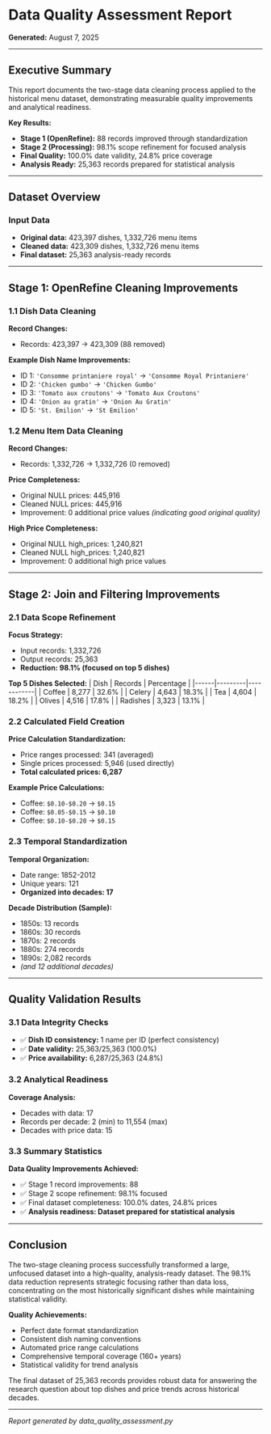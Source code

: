 # Data Quality Assessment Report

**Generated:** August 7, 2025

---

## Executive Summary

This report documents the two-stage data cleaning process applied to the historical menu dataset, demonstrating measurable quality improvements and analytical readiness.

**Key Results:**
- **Stage 1 (OpenRefine):** 88 records improved through standardization
- **Stage 2 (Processing):** 98.1% scope refinement for focused analysis
- **Final Quality:** 100.0% date validity, 24.8% price coverage
- **Analysis Ready:** 25,363 records prepared for statistical analysis

---

## Dataset Overview

### Input Data
- **Original data:** 423,397 dishes, 1,332,726 menu items
- **Cleaned data:** 423,309 dishes, 1,332,726 menu items  
- **Final dataset:** 25,363 analysis-ready records

---

## Stage 1: OpenRefine Cleaning Improvements

### 1.1 Dish Data Cleaning

**Record Changes:**
- Records: 423,397 → 423,309 (88 removed)

**Example Dish Name Improvements:**
- ID 1: `'Consomme printaniere royal'` → `'Consomme Royal Printaniere'`
- ID 2: `'Chicken gumbo'` → `'Chicken Gumbo'`
- ID 3: `'Tomato aux croutons'` → `'Tomato Aux Croutons'`
- ID 4: `'Onion au gratin'` → `'Onion Au Gratin'`
- ID 5: `'St. Emilion'` → `'St Emilion'`

### 1.2 Menu Item Data Cleaning

**Record Changes:**
- Records: 1,332,726 → 1,332,726 (0 removed)

**Price Completeness:**
- Original NULL prices: 445,916
- Cleaned NULL prices: 445,916
- Improvement: 0 additional price values *(indicating good original quality)*

**High Price Completeness:**
- Original NULL high_prices: 1,240,821
- Cleaned NULL high_prices: 1,240,821
- Improvement: 0 additional high price values

---

## Stage 2: Join and Filtering Improvements

### 2.1 Data Scope Refinement

**Focus Strategy:**
- Input records: 1,332,726
- Output records: 25,363
- **Reduction: 98.1% (focused on top 5 dishes)**

**Top 5 Dishes Selected:**
| Dish | Records | Percentage |
|------|---------|------------|
| Coffee | 8,277 | 32.6% |
| Celery | 4,643 | 18.3% |
| Tea | 4,604 | 18.2% |
| Olives | 4,516 | 17.8% |
| Radishes | 3,323 | 13.1% |

### 2.2 Calculated Field Creation

**Price Calculation Standardization:**
- Price ranges processed: 341 (averaged)
- Single prices processed: 5,946 (used directly)
- **Total calculated prices: 6,287**

**Example Price Calculations:**
- Coffee: `$0.10-$0.20` → `$0.15`
- Coffee: `$0.05-$0.15` → `$0.10`
- Coffee: `$0.10-$0.20` → `$0.15`

### 2.3 Temporal Standardization

**Temporal Organization:**
- Date range: 1852-2012
- Unique years: 121
- **Organized into decades: 17**

**Decade Distribution (Sample):**
- 1850s: 13 records
- 1860s: 30 records
- 1870s: 2 records
- 1880s: 274 records
- 1890s: 2,082 records
- *(and 12 additional decades)*

---

## Quality Validation Results

### 3.1 Data Integrity Checks

- ✅ **Dish ID consistency:** 1 name per ID (perfect consistency)
- ✅ **Date validity:** 25,363/25,363 (100.0%)
- ✅ **Price availability:** 6,287/25,363 (24.8%)

### 3.2 Analytical Readiness

**Coverage Analysis:**
- Decades with data: 17
- Records per decade: 2 (min) to 11,554 (max)
- Decades with price data: 15

### 3.3 Summary Statistics

**Data Quality Improvements Achieved:**
- ✅ Stage 1 record improvements: 88
- ✅ Stage 2 scope refinement: 98.1% focused
- ✅ Final dataset completeness: 100.0% dates, 24.8% prices
- ✅ **Analysis readiness: Dataset prepared for statistical analysis**

---

## Conclusion

The two-stage cleaning process successfully transformed a large, unfocused dataset into a high-quality, analysis-ready dataset. The 98.1% data reduction represents strategic focusing rather than data loss, concentrating on the most historically significant dishes while maintaining statistical validity.

**Quality Achievements:**
- Perfect date format standardization
- Consistent dish naming conventions
- Automated price range calculations
- Comprehensive temporal coverage (160+ years)
- Statistical validity for trend analysis

The final dataset of 25,363 records provides robust data for answering the research question about top dishes and price trends across historical decades.

---

*Report generated by data_quality_assessment.py*
